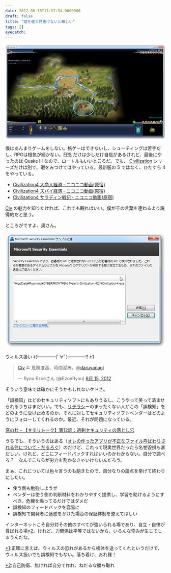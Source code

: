 ```yaml
---
date: 2012-06-16T11:57:54.0000000
draft: false
title: "嘘を嘘と見抜けないと難しい"
tags: []
eyecatch: 
---
```

<p><img src="20120616113120.png" alt="f:id:daruyanagi:20120616113120p:plain" title="f:id:daruyanagi:20120616113120p:plain" class="hatena-fotolife"></p><p>僕はあんまりゲームをしない。格ゲーはできないし、シューティングは苦手だし、RPGは根気が続かない。<a class="keyword" href="http://d.hatena.ne.jp/keyword/FPS">FPS</a> だけは少しだけ自信があるけれど、最後にやったのは Quake III なので、ロートルもいいところだ。でも、 <a class="keyword" href="http://d.hatena.ne.jp/keyword/Civilization">Civilization</a> シリーズだけは別で、暇をみつけてはやっている。最新版の 5 ではなく、ひたすら 4 をやっている。</p>

<ul>
<li><a href="http://www.nicovideo.jp/mylist/11936356">Civilization4 &#x5927;&#x5546;&#x4EBA;&#x7D4C;&#x6E08; &#x2010; &#x30CB;&#x30B3;&#x30CB;&#x30B3;&#x52D5;&#x753B;(&#x539F;&#x5BBF;)</a></li>
<li><a href="http://www.nicovideo.jp/mylist/5383881">Civilization4 &#x30B9;&#x30D1;&#x30A4;&#x7D4C;&#x6E08; &#x2010; &#x30CB;&#x30B3;&#x30CB;&#x30B3;&#x52D5;&#x753B;(&#x539F;&#x5BBF;)</a></li>
<li><a href="http://www.nicovideo.jp/mylist/8243503">Civilization4 &#x30B5;&#x30E9;&#x30C7;&#x30A3;&#x30F3;&#x6226;&#x8A18; &#x2010; &#x30CB;&#x30B3;&#x30CB;&#x30B3;&#x52D5;&#x753B;(&#x539F;&#x5BBF;)</a></li>
</ul><p><a class="keyword" href="http://d.hatena.ne.jp/keyword/Civ">Civ</a> の魅力を知りたければ、これでも観ればいい。僕が千の言葉を連ねるより説得的だと思う。</p><p>ところがですよ、奥さん。</p><p><img src="20120616113048.png" alt="f:id:daruyanagi:20120616113048p:plain" title="f:id:daruyanagi:20120616113048p:plain" class="hatena-fotolife"></p><p>ウィルス扱い ｷﾀ━━━━(ﾟ∀ﾟ)━━━━!! <a href="#f1" name="fn1" title="正確に言えば、ウィルスの恐れがあるから検体を送ってくれというだけで、ウィルス扱いでも誤検知でもない。落ち着け、おれ様！">*1</a></p><p><blockquote class="twitter-tweet" data-in-reply-to="213596963336241152" lang="ja"><p><a class="keyword" href="http://d.hatena.ne.jp/keyword/Civ">Civ</a> 4: 危険度高、時間泥棒。@<a href="https://twitter.com/daruyanagi">daruyanagi</a></p>&mdash; Ryou Ezoeさん (@EzoeRyou) <a href="https://twitter.com/EzoeRyou/status/213597268681560064" data-datetime="2012-06-15T11:42:11+00:00">6月 15, 2012</a></blockquote><script src="//platform.twitter.com/widgets.js" charset="utf-8"></script></p><p>そういう意味では確かにそうかもしれないケドさ。</p><p>「誤検知」はどのセキュリティソフトにもありうるし、こうやって笑って済ませられるうちはまだいい。でも、<a class="keyword" href="http://d.hatena.ne.jp/keyword/%A5%EA%A5%C6%A5%E9%A5%B7">リテラシ</a>ーのまったくない人がこの「誤検知」をどのように受け止めるのか。それに対してセキュリティソフトベンダーはどのようにフォローしてくれるのか。最近、それが問題になっている。</p><p><a href="http://www.forest.impress.co.jp/docs/serial/moritalk/20120612_539505.html">&#x7A93;&#x306E;&#x675C; - &#x3010;&#xFF03;&#x30E2;&#x30EA;&#x30C8;&#x30FC;&#x30AF;&#x3011;&#x7B2C;12&#x8A71;&#xFF1A;&#x904E;&#x5270;&#x30BB;&#x30AD;&#x30E5;&#x30EA;&#x30C6;&#x30A3;&#x306E;&#x843D;&#x3068;&#x3057;&#x7A74;</a></p><p>うちでも、そういうのはある（<a href="http://daruyanagi.hatenablog.com/entry/2012/03/07/221611">&#x30AA;&#x30EC;&#x306E;&#x4F5C;&#x3063;&#x305F;&#x30A2;&#x30D7;&#x30EA;&#x304C;&#x4E0D;&#x6B63;&#x306A;&#x30D5;&#x30A1;&#x30A4;&#x30EB;&#x547C;&#x3070;&#x308F;&#x308A;&#x3055;&#x308C;&#x308B;&#x4EF6;&#x306B;&#x3064;&#x3044;&#x3066; - &#x3060;&#x308B;&#x308D;&#x3050;</a>）のだけど、これって現実世界だったら名誉毀損も甚だしい。けれど、どこにフィードバックすればいいのかわからない。自分で調べろ？　なんでこちらが労力を割かなきゃいけないんだろう。</p><p>まぁ、これについては色々言うのも飽きたので、自分なりの論点を挙げて終わりにしたい。</p>

<ul>
<li>使う側も勉強しようぜ</li>
<li>ベンダーは使う側の判断材料をわかりやすく提供し、学習を助けるようにすべき。危機を煽ってるだけではダメだ</li>
<li>誤検知のフィードバックを容易に</li>
<li>誤検知で開発者に迷惑をかけた場合の保証体制を整えてほしい</li>
</ul><p>インターネットこそ自分対その他のすべてが強いられる場であり、自立・自律が尊ばれる場<a href="#f2" name="fn2" title="自己防衛、無ければ自分で作れ、ねだるな勝ち取れ">*2</a>。けれど、力関係は平等ではないから、いろんな歪みが生じてしまうんだな。</p>
<div class="footnote">
<p class="footnote"><a href="#fn1" name="f1" class="footnote-number">*1</a><span class="footnote-delimiter">:</span><span class="footnote-text">正確に言えば、ウィルスの恐れがあるから検体を送ってくれというだけで、ウィルス扱いでも誤検知でもない。落ち着け、おれ様！</span></p>
<p class="footnote"><a href="#fn2" name="f2" class="footnote-number">*2</a><span class="footnote-delimiter">:</span><span class="footnote-text">自己防衛、無ければ自分で作れ、ねだるな勝ち取れ</span></p>
</div>